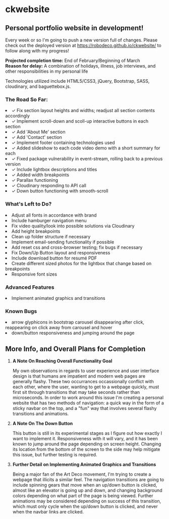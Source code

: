 # ckwebsite
## Personal portfolio website in development!

Every week or so I'm going to push a new version full of changes. Please check out the deployed version at https://robodeco.github.io/ckwebsite/ to follow along with my progress! 

**Projected completion time:** End of February/Beginning of March
<br>
**Reason for delay:** A combination of holidays, illness, job interviews, and other responsibilities in my personal life

Technologies utilized include HTML5/CSS3, jQuery, Bootstrap, SASS, cloudinary, and baguettebox.js.

### The Road So Far:

<li>✓ Fix section layout heights and widths; readjust all section contents accordingly</li>
<li>✓ Implement scroll-down and scoll-up interactive buttons in each section</li>
<li>✓ Add 'About Me' section </li>
<li>✓ Add 'Contact' section </li>
<li>✓ Implement footer containing technologies used</li>
<li>✓ Added slideshow to each code video demo with a short summary for each</li>
<li>✓ Fixed package vulnerability in event-stream, rolling back to a previous version</li>
<li>✓ Include lightbox descriptions and titles</li>
<li>✓ Added width breakpoints</li>
<li>✓ Parallax functioning</li>
<li>✓ Cloudinary responding to API call</li>
<li>✓ Down button functioning with smooth-scroll</li>

### What's Left to Do?
<li>Adjust all fonts in accordance with brand</li>
<li>Include hamburger navigation menu</li>
<li>Fix video quality/look into possible solutions via Cloudinary</li>
<li>Add height breakpoints</li>
<li>Clean up folder structure if necessary</li>
<li>Implement email-sending functionality if possible</li>
<li>Add reset css and cross-browser testing; fix bugs if necessary</li>
<li>Fix Down/Up Button layout and responsiveness</li>
<li>Include download button for resumé PDF</li>
<li>Create different sized photos for the lightbox that change based on breakpoints</li>
<li>Responsive font sizes</li>

### Advanced Features
<li>Implement animated graphics and transitions</li>

### Known Bugs
<li>arrow glyphicons in bootstrap carousel disappearing after click, reappearing on click away from carousel and hover</li>
<li>down/button responsiveness and jumping around the page</li>

## More Info, and Overall Plans for Completion

<ol>
 <li><strong>A Note On Reaching Overall Functionality Goal</strong></li>
    <p>My own observations in regards to user experience and user interface design is that humans are impatient and modern web pages are generally flashy. These two occurrances occassionally conflict with each other, where the user, wanting to get to a webpage quickly, must first sit through transitions that may take seconds rather than microseconds. In order to work around this issue I'm creating a personal website that has two methods of navigation: a quick way in the form of a sticky navbar on the top, and a "fun" way that involves several flashy transitions and animations.</p>
 <li><strong>A Note On The Down Button</strong></li>
    <p>This button is still in its experimental stages as I figure out how exactly I want to implement it. Responsiveness with it will vary, and it has been known to jump around the page depending on screen height. Changing its location from the bottom of the screen to the side may help mitigate this issue, but further testing is required. 
     <li><strong>Further Detail on Implementing Animated Graphics and Transitions</strong></li>
    <p>Being a major fan of the Art Deco movement, I'm trying to create a webpage that illicits a similar feel. The navigation transitions are going to include spinning gears that move when an up/down button is clicked, almost like an elevator is going up and down, and changing background colors depending on what part of the page is being viewed. Further animations may be considered depending on success of this transition, which must only cycle when the up/down button is clicked, and never when the navbar links are clicked.</p>
</ol>
